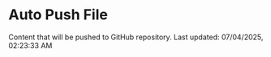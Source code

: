 # Auto Push File

Content that will be pushed to GitHub repository.
Last updated: 07/04/2025, 02:23:33 AM